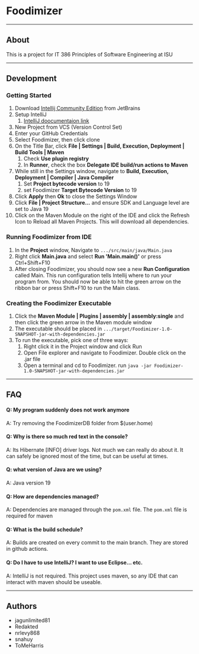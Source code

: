 # Foodimizer

---

## About

This is a project for IT 386 Principles of Software Engineering at ISU

---

## Development

### Getting Started

1. Download [Intellij Community Edition](https://www.jetbrains.com/idea/download/#section=windows) from JetBrains
2. Setup IntelliJ
    1. [IntelliJ doocumentaion link](https://www.jetbrains.com/help/idea/getting-started.html)
3. New Project from VCS (Version Control Set)
4. Enter your GitHub Credentials
5. Select Foodimizer, then click clone
6. On the Title Bar, click **File | Settings | Build, Execution, Deployment | Build Tools | Maven**
    1. Check **Use plugin registry**
    2. In **Runner**, check the box **Delegate IDE build/run actions to Maven**
7. While still in the Settings window, navigate to **Build, Execution, Deployment | Compiler | Java Compiler**
    1. Set **Project bytecode version** to 19
    2. set Foodimizer **Target Bytecode Version** to 19
8. Click **Apply** then **Ok** to close the Settings Window
9. Click **File | Project Structure...** and ensure SDK and Language level are set to Java 19
10. Click on the Maven Module on the right of the IDE and click the Refresh Icon to Reload all Maven Projects. This will
    download all dependencies.

### Running Foodimizer from IDE

1. In the **Project** window, Navigate to ```.../src/main/java/Main.java```
2. Right click **Main.java** and select **Run 'Main.main()'** or press Ctrl+Shift+F10
3. After closing Foodimizer, you should now see a new **Run Configuration** called Main. This run configuration tells
   Intellij where to run your program from. You should now be able to hit the green arrow on the ribbon bar or press
   Shift+F10 to run the Main class.

### Creating the Foodimizer Executable

1. Click the **Maven Module | Plugins | assembly | assembly:single** and then click the green arrow in the Maven module
   window
2. The executable should be placed in ```.../target/Foodimizer-1.0-SNAPSHOT-jar-with-dependencies.jar```
3. To run the executable, pick one of three ways:
    1. Right click it in the Project window and click Run
    2. Open File explorer and navigate to Foodimizer. Double click on the .jar file
    3. Open a terminal and cd to Foodimizer. run ```java -jar Foodimizer-1.0-SNAPSHOT-jar-with-dependencies.jar```

---

## FAQ

#### Q: My program suddenly does not work anymore

A: Try removing the FoodimizerDB folder from $(user.home)

#### Q: Why is there so much red text in the console?

A: Its Hibernate [INFO] driver logs. Not much we can really do about it. It can safely be ignored most of the time,
but can be useful at times.

#### Q: what version of Java are we using?

A: Java version 19

#### Q: How are dependencies managed?

A: Dependencies are managed through the ```pom.xml``` file. The ```pom.xml``` file is required for maven

#### Q: What is the build schedule?

A: Builds are created on every commit to the main branch. They are stored in github actions.

#### Q: Do I have to use IntelliJ? I want to use Eclipse... etc.

A: IntelliJ is not required. This project uses maven, so any IDE that can interact with maven should be useable.

---

## Authors

- jagunlimited81
- Redakted
- nrlevy868
- snahuy
- ToMeHarris
